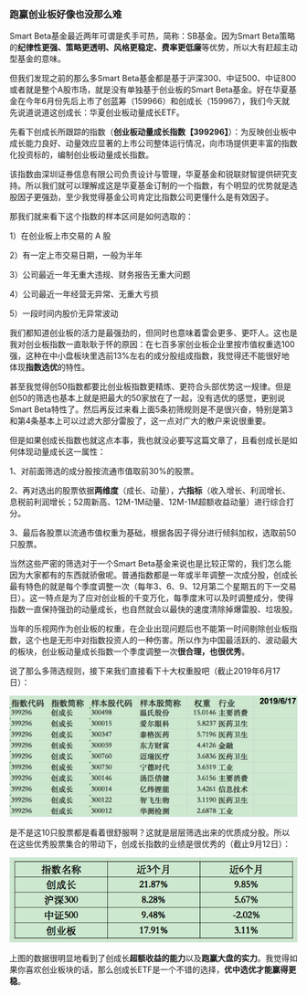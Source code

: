 ### 跑赢创业板好像也没那么难

Smart Beta基金最近两年可谓是炙手可热，简称：SB基金。因为Smart Beta策略的**纪律性更强、策略更透明、风格更稳定、费率更低廉**等优势，所以大有赶超主动型基金的意味。

但我们发现之前的那么多Smart Beta基金都是基于沪深300、中证500、中证800或者就是整个A股市场，就是没有单独基于创业板的Smart Beta基金。好在华夏基金在今年6月份先后上市了创蓝筹（159966）和创成长（159967），我们今天就先说道说道这创成长：华夏创业板动量成长ETF。

先看下创成长所跟踪的指数（**创业板动量成长指数【399296】**）：为反映创业板中成长能力良好、动量效应显著的上市公司整体运行情况，向市场提供更丰富的指数化投资标的，编制创业板动量成长指数。

该指数由深圳证券信息有限公司负责设计与管理，华夏基金和锐联财智提供研究支持。所以我们就可以理解成这是华夏基金订制的一个指数，有个明显的优势就是选股因子更强劲，至少我觉得基金公司肯定比指数公司更懂什么是有效因子。

那我们就来看下这个指数的样本区间是如何选取的：

1）在创业板上市交易的 A 股

2）有一定上市交易日期，一般为半年

3）公司最近一年无重大违规、财务报告无重大问题

4）公司最近一年经营无异常、无重大亏损

5）一段时间内股价无异常波动

我们都知道创业板的活力是最强劲的，但同时也意味着雷会更多、更吓人。这也是我对创业板指数一直耿耿于怀的原因：在七百多家创业板企业里按市值权重选100强，这种在中小盘板块里选前13%左右的成分股组成指数，我觉得还不能很好地体现**指数选优**的特性。

甚至我觉得创50指数都要比创业板指数更精炼、更符合头部优势这一规律。但是创50的筛选也基本上就是把最大的50家放在了一起，没有选优的感觉，更别说Smart Beta特性了。然后再反过来看上面5条初筛规则是不是很兴奋，特别是第3和第4条基本上可以过滤大部分雷股了，这一点对广大的散户来说很重要。

但是如果创成长指数也就这点本事，我也就没必要写这篇文章了，且看创成长是如何体现动量成长这一属性：

1、对前面筛选的成分股按流通市值取前30%的股票。

2、再对选出的股票依据**两维度**（成长、动量），**六指标**（收入增长、利润增长、息税前利润增长；52周新高、12M-1M动量、12M-1M超额收益动量）进行综合打分。

3、最后各股票以流通市值权重为基础，根据各因子得分进行倾斜加权，选取前50只股票。

当然这些严密的筛选对于一个Smart Beta基金来说也是比较正常的，我们怎么能因为大家都有的东西就骄傲呢。普通指数都是一年或半年调整一次成分股，创成长最有特色的就是每个季度调整一次（每年3、6、9、12月第二个星期五的下一交易日）。这一特点是为了应对创业板的千变万化，每季度末可以及时调整成分，使得指数一直保持强劲的动量成长，也自然就会以最快的速度清除掉爆雷股、垃圾股。

当年的乐视网作为创业板的权重，在企业出现问题后也不能第一时间剔除创业板指数，这个也是无形中对指数投资人的一种伤害。所以作为中国最活跃的、波动最大的板块，创业板动量成长指数一个季度调整一次**很合理，也很优秀**。

说了那么多筛选规则，接下来我们直接看下十大权重股吧（截止2019年6月17日）：

![创成长成分](../img/ccz-profile-1.png)

是不是这10只股票都是看着很舒服啊？这就是层层筛选出来的优质成分股。所以在这些优秀股票集合的带动下，创成长指数的业绩是很优秀的（截止9月12日）：

![创成长业绩](../img/ccz-profile-2.png)

上图的数据很明显地看到了创成长**超额收益的能力**以及**跑赢大盘的实力**。我觉得如果你喜欢创业板块的话，那么创成长ETF是一个不错的选择，**优中选优才能赢得更稳**。